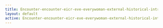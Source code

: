 ```yaml
---
title: Encounter-encounter-eicr-eve-everywoman-external-historical-intro
layout: default
active: Encounter-encounter-eicr-eve-everywoman-external-historical-intro
---
```



